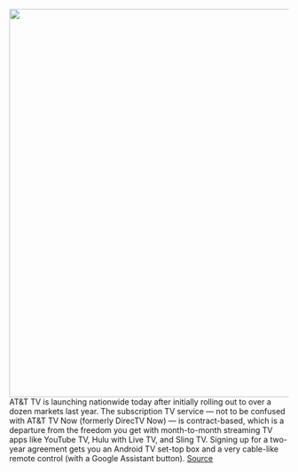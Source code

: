 <img src='https://cdn.vox-cdn.com/thumbor/dOmO8hn8CUdZPlK1MZ0OxPQQP6c=/0x0:1000x709/1200x800/filters:focal(420x275:580x435)/cdn.vox-cdn.com/uploads/chorus_image/image/66414482/att_tv_box.0.jpg' width='700px' /><br/>
AT&T TV is launching nationwide today after initially rolling out to over a dozen markets last year. The subscription TV service — not to be confused with AT&T TV Now (formerly DirecTV Now) — is contract-based, which is a departure from the freedom you get with month-to-month streaming TV apps like YouTube TV, Hulu with Live TV, and Sling TV. Signing up for a two-year agreement gets you an Android TV set-top box and a very cable-like remote control (with a Google Assistant button).
<a href='https://www.theverge.com/2020/3/2/21160860/att-tv-now-available-android-tv-google-assistant-streaming'> Source <a/>